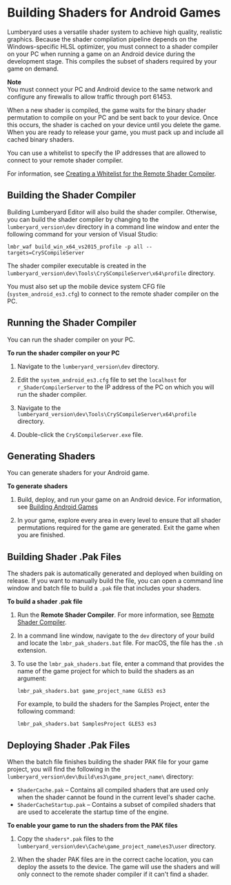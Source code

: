 # Building Shaders for Android Games<a name="android-shaders-building"></a>

Lumberyard uses a versatile shader system to achieve high quality, realistic graphics\. Because the shader compilation pipeline depends on the Windows\-specific HLSL optimizer, you must connect to a shader compiler on your PC when running a game on an Android device during the development stage\. This compiles the subset of shaders required by your game on demand\.

**Note**  
You must connect your PC and Android device to the same network and configure any firewalls to allow traffic through port 61453\.

When a new shader is compiled, the game waits for the binary shader permutation to compile on your PC and be sent back to your device\. Once this occurs, the shader is cached on your device until you delete the game\. When you are ready to release your game, you must pack up and include all cached binary shaders\.

You can use a whitelist to specify the IP addresses that are allowed to connect to your remote shader compiler\. 

For information, see [Creating a Whitelist for the Remote Shader Compiler](mat-shaders-custom-dev-remote-compiler.md#mat-shaders-custom-dev-remote-compiler-whitelist)\.

## Building the Shader Compiler<a name="android-shaders-building-compiler"></a>

Building Lumberyard Editor will also build the shader compiler\. Otherwise, you can build the shader compiler by changing to the `lumberyard_version\dev` directory in a command line window and enter the following command for your version of Visual Studio:

```
lmbr_waf build_win_x64_vs2015_profile -p all --targets=CrySCompileServer
```

The shader compiler executable is created in the `lumberyard_version\dev\Tools\CrySCompileServer\x64\profile` directory\.

You must also set up the mobile device system CFG file \(`system_android_es3.cfg`\) to connect to the remote shader compiler on the PC\.

## Running the Shader Compiler<a name="android-shaders-running-compiler"></a>

You can run the shader compiler on your PC\.

**To run the shader compiler on your PC**

1. Navigate to the `lumberyard_version\dev` directory\.

1. Edit the `system_android_es3.cfg` file to set the `localhost` for `r_ShaderCompilerServer` to the IP address of the PC on which you will run the shader compiler\.

1. Navigate to the `lumberyard_version\dev\Tools\CrySCompileServer\x64\profile` directory\.

1. Double\-click the `CrySCompileServer.exe` file\.

## Generating Shaders<a name="android-shaders-generate"></a>

You can generate shaders for your Android game\.

**To generate shaders**

1. Build, deploy, and run your game on an Android device\. For information, see [Building Android Games](android-game-building.md)

1. In your game, explore every area in every level to ensure that all shader permutations required for the game are generated\. Exit the game when you are finished\.

## Building Shader \.Pak Files<a name="android-shaders-build-pak-files"></a>

The shaders pak is automatically generated and deployed when building on release\. If you want to manually build the file, you can open a command line window and batch file to build a `.pak` file that includes your shaders\.

**To build a shader \.pak file**

1. Run the **Remote Shader Compiler**\. For more information, see [Remote Shader Compiler](mat-shaders-custom-dev-remote-compiler.md)\. 

1. In a command line window, navigate to the `dev` directory of your build and locate the `lmbr_pak_shaders.bat` file\. For macOS, the file has the `.sh` extension\.

1. To use the `lmbr_pak_shaders.bat` file, enter a command that provides the name of the game project for which to build the shaders as an argument: 

   ```
   lmbr_pak_shaders.bat game_project_name GLES3 es3
   ```

   For example, to build the shaders for the Samples Project, enter the following command:

   ```
   lmbr_pak_shaders.bat SamplesProject GLES3 es3
   ```

## Deploying Shader \.Pak Files<a name="android-shaders-deploy-pak-files"></a>

When the batch file finishes building the shader PAK file for your game project, you will find the following in the `lumberyard_version\dev\Build\es3\game_project_name\` directory: 
+ `ShaderCache.pak` – Contains all compiled shaders that are used only when the shader cannot be found in the current level's shader cache\.
+ `ShaderCacheStartup.pak` – Contains a subset of compiled shaders that are used to accelerate the startup time of the engine\.

**To enable your game to run the shaders from the PAK files**

1. Copy the `shaders*.pak` files to the `lumberyard_version\dev\Cache\game_project_name\es3\user` directory\.

1. When the shader PAK files are in the correct cache location, you can deploy the assets to the device\. The game will use the shaders and will only connect to the remote shader compiler if it can't find a shader\.